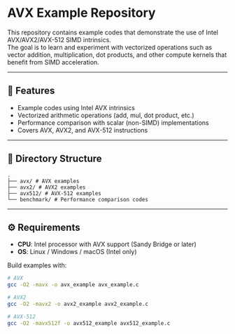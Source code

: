 # AVX Example Repository

This repository contains example codes that demonstrate the use of Intel AVX/AVX2/AVX-512 SIMD intrinsics.  
The goal is to learn and experiment with vectorized operations such as vector addition, multiplication, dot products, and other compute kernels that benefit from SIMD acceleration.

---

## 🚀 Features
- Example codes using Intel AVX intrinsics
- Vectorized arithmetic operations (add, mul, dot product, etc.)
- Performance comparison with scalar (non-SIMD) implementations
- Covers AVX, AVX2, and AVX-512 instructions

---

## 📂 Directory Structure
```
.
├── avx/ # AVX examples
├── avx2/ # AVX2 examples
├── avx512/ # AVX-512 examples
└── benchmark/ # Performance comparison codes
```
---

## ⚙️ Requirements
- **CPU**: Intel processor with AVX support (Sandy Bridge or later)  
- **OS**: Linux / Windows / macOS (Intel only)  

Build examples with:
```bash
# AVX
gcc -O2 -mavx -o avx_example avx_example.c

# AVX2
gcc -O2 -mavx2 -o avx2_example avx2_example.c

# AVX-512
gcc -O2 -mavx512f -o avx512_example avx512_example.c
